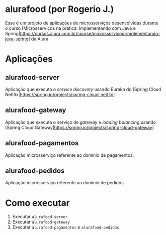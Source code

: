 # alurafood (por Rogerio J.)

Esse é um projeto de aplicações de microsserviços desenvolvidas durante o curso 
[Microsserviços na prática: Implementando com Java e Spring|https://cursos.alura.com.br/course/microsservicos-implementando-java-spring]
da Alura.

# Aplicações

## alurafood-server

Aplicação que executa o _service discovery_ usando Eureka do 
[Spring Cloud Netlfix|https://spring.io/projects/spring-cloud-netflix]

## alurafood-gateway

Aplicação que executa o serviço de _gateway_ e _loading balancing_ usando 
[Spring Cloud Gateway|https://spring.io/projects/spring-cloud-gateway]

## alurafood-pagamentos

Aplicação microsserviço referente ao domínio de pagamentos.

## alurafood-pedidos

Aplicação microsserviço referente ao domínio de pedidos.

# Como executar

1. Executar `alurafood-server`
2. Executar `alurafood-gateway`
3. Executar `alurafood-pagamentos` e `alurafood-pedidos`
